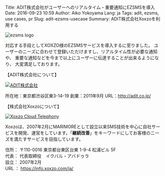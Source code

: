 Title: ADIT株式会社がユーザーへのリアルタイム・重要通知にEZSMSを導入
Date: 2016-09-23 10:59
Author: Aiko Yokoyama
Lang: ja
Tags: adit, ezsms, use cases, pr
Slug: adit-ezsms-usecase
Summary: ADIT株式会社Xoxzoを利用する

![ezsms logo]({filename}/images/ezsms_logo1.png)

対応する手段としてXOXZO様のEZSMSサービスを導入するに至りました。
ユーザーのニーズに合わせて登録いただけますし、リアルタイム性が必要な通知や、
重要な通知などを今まで以上にユーザーに伝達することが出来るようになり、
大変満足しております。

【ADIT株式会社について】

[![ADIT株式会社]({filename}/images/client-logos/adit.png)](http://adit.co.jp/)

所在地：東京都渋谷区東3-14-19
創業：2011年9月
URL：http://adit.co.jp/

【株式会社Xoxzoについて】

[![Xoxzo Cloud Telephony]({filename}/images/xoxzo-logo-02.png)](https://info.xoxzo.com/ja/)

Xoxzoは、2007年2月にMARIMOREとして設立以来SMS技術を中心に自社サービスを開発、運営をしています。「**継続改善**」をキーワードにしてお客様のニーズを満たすサービスを目指しています。

住所： 〒110-0016 東京都台東区台東 1-9-4 松浦ビル 5F  
代表： 代表取締役　イクバル・アバドゥラ  
設立： 2007年2月  
URL ： https://info.xoxzo.com/ja/
